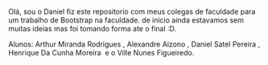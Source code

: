 Olá, sou o Daniel fiz este repositorio com meus colegas de faculdade para um trabalho de Bootstrap na faculdade. de inicio ainda estavamos sem muitas ideias mas foi tomando forma ate o final :D.

Alunos:
Arthur Miranda Rodrigues , Alexandre Aizono , Daniel Satel Pereira , Henrique Da Cunha Moreira  e o  Ville Nunes Figueiredo.

